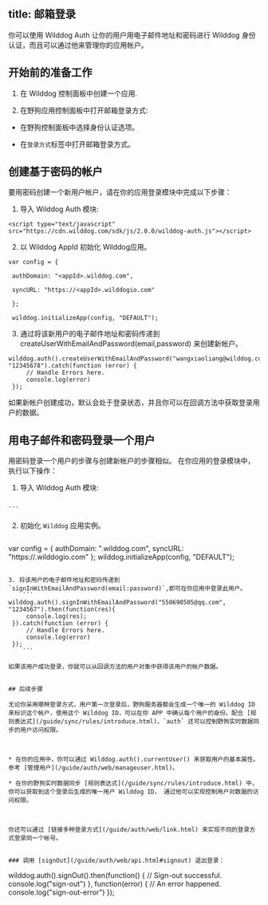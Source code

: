 title:  邮箱登录
---

你可以使用 Wilddog Auth 让你的用户用电子邮件地址和密码进行 Wilddog 身份认证，而且可以通过他来管理你的应用帐户。


## 开始前的准备工作


1. 在 Wilddog 控制面板中创建一个应用.

2. 在野狗应用控制面板中打开邮箱登录方式:



 * 在野狗控制面板中选择身份认证选项。

 * 在`登录方式`标签中打开邮箱登录方式。



## 创建基于密码的帐户

要用密码创建一个新用户帐户，请在你的应用登录模块中完成以下步骤：


1. 导入 Wilddog Auth 模块:
 
 ```
<script type="text/javascript" src="https://cdn.wilddog.com/sdk/js/2.0.0/wilddog-auth.js"></script>
```

2. 以 Wilddog AppId 初始化 Wilddog应用。

```
var config = {

 authDomain: "<appId>.wilddog.com",

 syncURL: "https://<appId>.wilddogio.com"

 };

 wilddog.initializeApp(config, "DEFAULT");
```

3. 通过将该新用户的电子邮件地址和密码传递到 createUserWithEmailAndPassword(email,password) 来创建新帐户。

```
wilddog.auth().createUserWithEmailAndPassword("wangxiaoliang@wilddog.com", "12345678").catch(function (error) {
     // Handle Errors here.
     console.log(error)
 });
```

如果新帐户创建成功，默认会处于登录状态，并且你可以在回调方法中获取登录用户的数据。



## 用电子邮件和密码登录一个用户

用密码登录一个用户的步骤与创建新帐户的步骤相似。 在你应用的登录模块中，执行以下操作：



1. 导入 Wilddog Auth 模块:
    ```
<script type="text/javascript" src="https://cdn.wilddog.com/sdk/js/2.0.0/wilddog-auth.js"></script>
    ```

2. 初始化 `Wilddog` 应用实例。
    ```
 var config = {
     authDomain: "<appId>.wilddog.com",
     syncURL: "https://<appId>.wilddogio.com"
 };
 wilddog.initializeApp(config, "DEFAULT");
```

3. 将该用户的电子邮件地址和密码传递到 `signInWithEmailAndPassword(email:password)`,即可在你应用中登录此用户。
    ```
wilddog.auth().signInWithEmailAndPassword("550690505@qq.com", "1234567").then(function(res){
     console.log(res);
 }).catch(function (error) {
     // Handle Errors here.
     console.log(error)
 });
    ```

如果该用户成功登录，你就可以从回调方法的用户对象中获得该用户的帐户数据。


## 后续步骤

无论你采用哪种登录方式，用户第一次登录后，野狗服务器都会生成一个唯一的 Wilddog ID 来标识这个帐户，使用这个 Wilddog ID，可以在你 APP 中确认每个用户的身份。配合 [规则表达式](/guide/sync/rules/introduce.html)，`auth` 还可以控制野狗实时数据同步的用户访问权限。



* 在你的应用中，你可以通过 Wilddog.auth().currentUser() 来获取用户的基本属性。参考 [管理用户](/guide/auth/web/manageuser.html)。

* 在你的野狗实时数据同步 [规则表达式](/guide/sync/rules/introduce.html) 中，你可以获取到这个登录后生成的唯一用户 Wilddog ID， 通过他可以实现控制用户对数据的访问权限。



你还可以通过 [链接多种登录方式](/guide/auth/web/link.html) 来实现不同的登录方式登录同一个帐号。


### 调用 [signOut](/guide/auth/web/api.html#signout) 退出登录：

```
 wilddog.auth().signOut().then(function() {
     // Sign-out successful.
     console.log("sign-out")
 }, function(error) {
     // An error happened.
     console.log("sign-out-error")
 });

```

